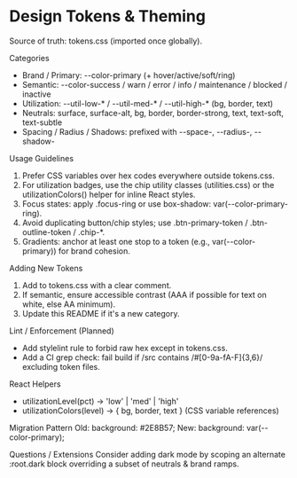 Design Tokens & Theming
=======================

Source of truth: tokens.css (imported once globally).

Categories
- Brand / Primary: --color-primary (+ hover/active/soft/ring)
- Semantic: --color-success / warn / error / info / maintenance / blocked / inactive
- Utilization: --util-low-* / --util-med-* / --util-high-* (bg, border, text)
- Neutrals: surface, surface-alt, bg, border, border-strong, text, text-soft, text-subtle
- Spacing / Radius / Shadows: prefixed with --space-, --radius-, --shadow-

Usage Guidelines
1. Prefer CSS variables over hex codes everywhere outside tokens.css.
2. For utilization badges, use the chip utility classes (utilities.css) or the utilizationColors() helper for inline React styles.
3. Focus states: apply .focus-ring or use box-shadow: var(--color-primary-ring).
4. Avoid duplicating button/chip styles; use .btn-primary-token / .btn-outline-token / .chip-*.
5. Gradients: anchor at least one stop to a token (e.g., var(--color-primary)) for brand cohesion.

Adding New Tokens
1. Add to tokens.css with a clear comment.
2. If semantic, ensure accessible contrast (AAA if possible for text on white, else AA minimum).
3. Update this README if it's a new category.

Lint / Enforcement (Planned)
- Add stylelint rule to forbid raw hex except in tokens.css.
- Add a CI grep check: fail build if /src contains /#[0-9a-fA-F]{3,6}/ excluding token files.

React Helpers
- utilizationLevel(pct) -> 'low' | 'med' | 'high'
- utilizationColors(level) -> { bg, border, text } (CSS variable references)

Migration Pattern
Old: background: #2E8B57;
New: background: var(--color-primary);

Questions / Extensions
Consider adding dark mode by scoping an alternate :root.dark block overriding a subset of neutrals & brand ramps.
